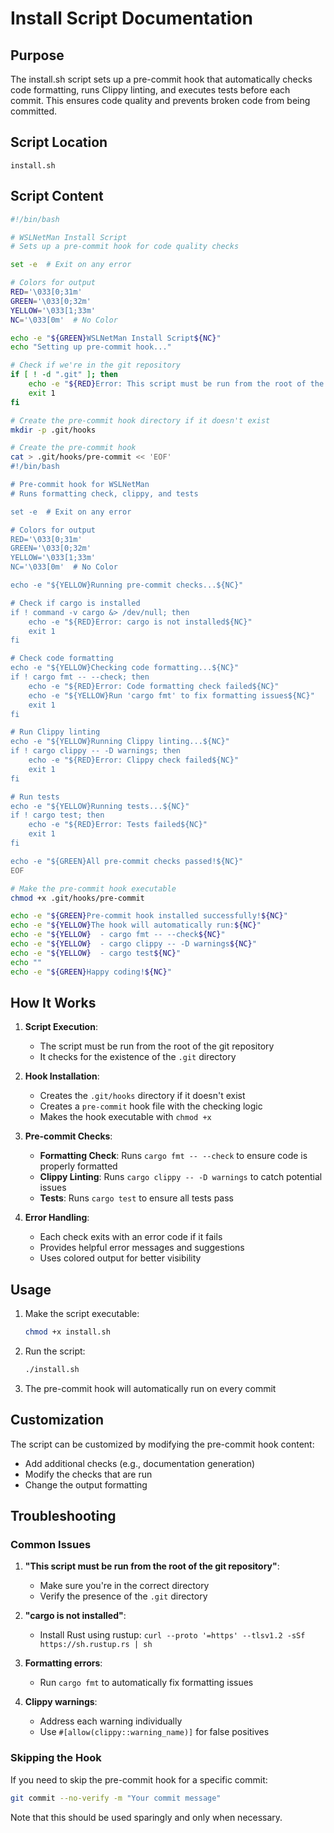 # Install Script Documentation

## Purpose

The install.sh script sets up a pre-commit hook that automatically checks code formatting, runs Clippy linting, and executes tests before each commit. This ensures code quality and prevents broken code from being committed.

## Script Location

`install.sh`

## Script Content

```bash
#!/bin/bash

# WSLNetMan Install Script
# Sets up a pre-commit hook for code quality checks

set -e  # Exit on any error

# Colors for output
RED='\033[0;31m'
GREEN='\033[0;32m'
YELLOW='\033[1;33m'
NC='\033[0m'  # No Color

echo -e "${GREEN}WSLNetMan Install Script${NC}"
echo "Setting up pre-commit hook..."

# Check if we're in the git repository
if [ ! -d ".git" ]; then
    echo -e "${RED}Error: This script must be run from the root of the git repository${NC}"
    exit 1
fi

# Create the pre-commit hook directory if it doesn't exist
mkdir -p .git/hooks

# Create the pre-commit hook
cat > .git/hooks/pre-commit << 'EOF'
#!/bin/bash

# Pre-commit hook for WSLNetMan
# Runs formatting check, clippy, and tests

set -e  # Exit on any error

# Colors for output
RED='\033[0;31m'
GREEN='\033[0;32m'
YELLOW='\033[1;33m'
NC='\033[0m'  # No Color

echo -e "${YELLOW}Running pre-commit checks...${NC}"

# Check if cargo is installed
if ! command -v cargo &> /dev/null; then
    echo -e "${RED}Error: cargo is not installed${NC}"
    exit 1
fi

# Check code formatting
echo -e "${YELLOW}Checking code formatting...${NC}"
if ! cargo fmt -- --check; then
    echo -e "${RED}Error: Code formatting check failed${NC}"
    echo -e "${YELLOW}Run 'cargo fmt' to fix formatting issues${NC}"
    exit 1
fi

# Run Clippy linting
echo -e "${YELLOW}Running Clippy linting...${NC}"
if ! cargo clippy -- -D warnings; then
    echo -e "${RED}Error: Clippy check failed${NC}"
    exit 1
fi

# Run tests
echo -e "${YELLOW}Running tests...${NC}"
if ! cargo test; then
    echo -e "${RED}Error: Tests failed${NC}"
    exit 1
fi

echo -e "${GREEN}All pre-commit checks passed!${NC}"
EOF

# Make the pre-commit hook executable
chmod +x .git/hooks/pre-commit

echo -e "${GREEN}Pre-commit hook installed successfully!${NC}"
echo -e "${YELLOW}The hook will automatically run:${NC}"
echo -e "${YELLOW}  - cargo fmt -- --check${NC}"
echo -e "${YELLOW}  - cargo clippy -- -D warnings${NC}"
echo -e "${YELLOW}  - cargo test${NC}"
echo ""
echo -e "${GREEN}Happy coding!${NC}"
```

## How It Works

1. **Script Execution**:
   - The script must be run from the root of the git repository
   - It checks for the existence of the `.git` directory

2. **Hook Installation**:
   - Creates the `.git/hooks` directory if it doesn't exist
   - Creates a `pre-commit` hook file with the checking logic
   - Makes the hook executable with `chmod +x`

3. **Pre-commit Checks**:
   - **Formatting Check**: Runs `cargo fmt -- --check` to ensure code is properly formatted
   - **Clippy Linting**: Runs `cargo clippy -- -D warnings` to catch potential issues
   - **Tests**: Runs `cargo test` to ensure all tests pass

4. **Error Handling**:
   - Each check exits with an error code if it fails
   - Provides helpful error messages and suggestions
   - Uses colored output for better visibility

## Usage

1. Make the script executable:
   ```bash
   chmod +x install.sh
   ```

2. Run the script:
   ```bash
   ./install.sh
   ```

3. The pre-commit hook will automatically run on every commit

## Customization

The script can be customized by modifying the pre-commit hook content:
- Add additional checks (e.g., documentation generation)
- Modify the checks that are run
- Change the output formatting

## Troubleshooting

### Common Issues

1. **"This script must be run from the root of the git repository"**:
   - Make sure you're in the correct directory
   - Verify the presence of the `.git` directory

2. **"cargo is not installed"**:
   - Install Rust using rustup: `curl --proto '=https' --tlsv1.2 -sSf https://sh.rustup.rs | sh`

3. **Formatting errors**:
   - Run `cargo fmt` to automatically fix formatting issues

4. **Clippy warnings**:
   - Address each warning individually
   - Use `#[allow(clippy::warning_name)]` for false positives

### Skipping the Hook

If you need to skip the pre-commit hook for a specific commit:
```bash
git commit --no-verify -m "Your commit message"
```

Note that this should be used sparingly and only when necessary.